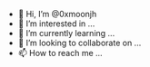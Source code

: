- 👋 Hi, I’m @0xmoonjh
- 👀 I’m interested in ...
- 🌱 I’m currently learning ...
- 💞️ I’m looking to collaborate on ...
- 📫 How to reach me ...

<!---
0xmoonjh/0xmoonjh is a ✨ special ✨ repository because its `README.md` (this file) appears on your GitHub profile.
You can click the Preview link to take a look at your changes.
--->
